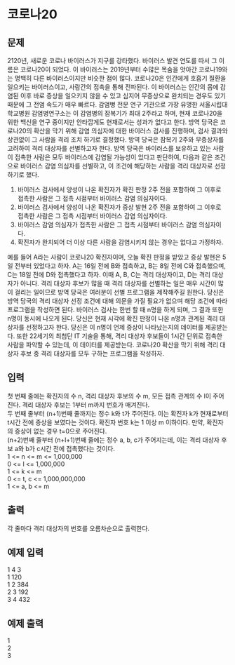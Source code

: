 # 코로나20

## 문제

2120년, 새로운 코로나 바이러스가 지구를 강타했다.
바이러스 발견 연도를 따서 그 이름은 코로나20이 되었다.
이 바이러스는 2019년부터 수많은 목숨을 앗아간 코로나19와는 명백히 다른 바이러스이지만 비슷한 점이 많다.
코로나20은 인간에게 호흡기 질환을 일으키는 바이러스이고, 사람간의 접촉을 통해 전파된다.
이 바이러스는 인간의 몸에 감염된 이후 바로 증상을 일으키지 않을 수 있고 심지어 무증상으로 완치되는 경우도 있기 때문에 그 전염 속도가 매우 빠르다.
감염병 전문 연구 기관으로 가장 유명한 서울시립대학교병원 감염병연구소는 이 감염병의 잠복기가 최대 2주라고 하며, 현재 코로나20을 위한 백신을 연구 중이지만 안타깝게도 현재로서는 성과가 없다고 한다.
방역 당국은 코로나20의 확산을 막기 위해 감염 의심자에 대한 바이러스 검사를 진행하며, 검사 결과와 상관없이 그 사람을 격리 조치 하기로 결정했다.
방역 당국은 잠복기 2주와 무증상자를 고려하여 격리 대상자를 선별하고자 한다.
방역 당국은 바이러스를 보유하고 있는 사람이 접촉한 사람은 모두 바이러스에 감염될 가능성이 있다고 판단하여, 다음과 같은 조건으로 바이러스 감염 의심자를 선별하고, 이 조건에 해당하는 사람을 격리 대상자로 선정하기로 했다.
1. 바이러스 검사에서 양성이 나온 확진자가 확진 판정 2주 전을 포함하여 그 이후로 접촉한 사람은 그 접촉 시점부터 바이러스 감염 의심자이다.
2. 바이러스 검사에서 양성이 나온 확진자가 증상 발현 2주 전을 포함하여 그 이후로 접촉한 사람은 그 접촉 시점부터 바이러스 감염 의심자이다.
3. 바이러스 감염 의심자가 접촉한 사람은 그 접촉 시점부터 바이러스 감염 의심자이다.
4. 확진자가 완치되어 더 이상 다른 사람을 감염시키지 않는 경우는 없다고 가정하자.  

예를 들어 A라는 사람이 코로나20 확진자이며, 오늘 확진 판정을 받았고 증상 발현은 5일 전부터 있었다고 하자.
A는 16일 전에 B와 접촉하고, B는 8일 전에 C와 접촉했으며, C는 18일 전에 D와 접촉했다고 하자. 이때 A, B, C는 격리 대상자이고, D는 격리 대상자가 아니다.
격리 대상자 후보가 많을 때 격리 대상자를 선별하는 일은 매우 시간이 많이 걸리는 일이므로 방역 당국은 여러분이 선별 프로그램을 제작해주길 원한다.
당신은 방역 당국의 격리 대상자 선정 조건에 대해 의문을 가질 필요가 없으며 해당 조건에 따라 프로그램을 작성하면 된다.
바이러스 검사는 한번 할 때 n명을 하게 되며, 그 결과 또한 n명이 동시에 나오게 된다.
당신은 현재 시각에 확진 판정이 나온 n명과 관계된 격리 대상자를 선정하고자 한다.
당신은 이 n명이 언제 증상이 나타났는지의 데이터를 제공받는다.
또한 22세기의 최첨단 IT 기술을 통해, 격리 대상자 후보들이 1시간 단위로 접촉한 사람을 파악할 수 있는데, 이 데이터를 제공받는다.
코로나20 확산을 막기 위해 격리 대상자 후보 중 격리 대상자를 모두 구하는 프로그램을 작성하자.

## 입력
첫 번째 줄에는 확진자의 수 n, 격리 대상자 후보의 수 m, 모든 접촉 관계의 수 l이 주어진다.
격리 대상자 후보는 1부터 m까지 번호가 매겨진다.  
두 번째 줄부터 (n+1)번째 줄까지는 정수 k와 t가 주어진다.
이는 확진자 k가 현재로부터 t시간 전에 증상을 보였다는 것이다.
확진자 번호 k는 1 이상 m 이하이다.
만약, 확진자의 증상이 없는 경우 t=0으로 주어진다.  
(n+2)번째 줄부터 (n+l+1)번째 줄에는 정수 a, b, c가 주어지는데, 이는 격리 대상자 후보 a와 b가 c시간 전에 접촉했다는 것이다.  
1 <= n <= m <= 1,000,000  
0 <= l <= 1,000,000  
1 <= k <= m  
0 <= t, c <= 1,000,000,000  
1 <= a, b <= m

## 출력
각 줄마다 격리 대상자의 번호를 오름차순으로 출력한다.

## 예제 입력
1 4 3  
1 120  
1 2 384  
2 3 192  
3 4 432  

## 예제 출력
1  
2  
3
